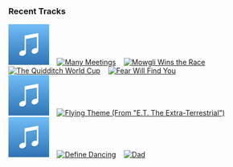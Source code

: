 ### Recent Tracks
[<img src='https://github.com/atfinke/atfinke/blob/master/placeholder.jpeg?raw=true' width='16%' height='16%' alt='Main Titles (Fantastic Beasts and Where to Find Them)'>](https://www.last.fm/music/james%2bnewton%2bhoward/_/main%2btitles%2b%2528fantastic%2bbeasts%2band%2bwhere%2bto%2bfind%2bthem%2529)&nbsp;&nbsp;&nbsp;&nbsp;[<img src='https://lastfm.freetls.fastly.net/i/u/300x300/94e080cc589e46eeae07418dcd547eb2.png' width='16%' height='16%' alt='Many Meetings'>](https://www.last.fm/music/howard%2bshore/_/many%2bmeetings)&nbsp;&nbsp;&nbsp;&nbsp;[<img src='https://lastfm.freetls.fastly.net/i/u/300x300/9b20fad9806a1453ddcf09333898f372.png' width='16%' height='16%' alt='Mowgli Wins the Race'>](https://www.last.fm/music/john%2bdebney/_/mowgli%2bwins%2bthe%2brace)&nbsp;&nbsp;&nbsp;&nbsp;[<img src='https://lastfm.freetls.fastly.net/i/u/300x300/b8239e82186c4ecfcee074353b5cc5e0.png' width='16%' height='16%' alt='The Quidditch World Cup'>](https://www.last.fm/music/patrick%2bdoyle/_/the%2bquidditch%2bworld%2bcup)&nbsp;&nbsp;&nbsp;&nbsp;[<img src='https://lastfm.freetls.fastly.net/i/u/300x300/43d7543c1c384bbeb3d762f4b9559583.png' width='16%' height='16%' alt='Fear Will Find You'>](https://www.last.fm/music/hans%2bzimmer/_/fear%2bwill%2bfind%2byou)&nbsp;&nbsp;&nbsp;&nbsp;<br>[<img src='https://github.com/atfinke/atfinke/blob/master/placeholder.jpeg?raw=true' width='16%' height='16%' alt='The Turbomater - From "Cars 2"/Score'>](https://www.last.fm/music/michael%2bgiacchino/_/the%2bturbomater%2b-%2bfrom%2b%2522cars%2b2%2522%252fscore)&nbsp;&nbsp;&nbsp;&nbsp;[<img src='https://lastfm.freetls.fastly.net/i/u/300x300/614f434367c243399fc05c72506472f1.png' width='16%' height='16%' alt='Flying Theme (From "E.T. The Extra-Terrestrial")'>](https://www.last.fm/music/john%2bwilliams/_/flying%2btheme%2b%2528from%2b%2522e.t.%2bthe%2bextra-terrestrial%2522%2529)&nbsp;&nbsp;&nbsp;&nbsp;[<img src='https://github.com/atfinke/atfinke/blob/master/placeholder.jpeg?raw=true' width='16%' height='16%' alt='Guilty of Being Innocent of Being Jack Sparrow - From "Pirates of the Caribbean: On Stranger Tides"/Score'>](https://www.last.fm/music/hans%2bzimmer/_/guilty%2bof%2bbeing%2binnocent%2bof%2bbeing%2bjack%2bsparrow%2b-%2bfrom%2b%2522pirates%2bof%2bthe%2bcaribbean%253a%2bon%2bstranger%2btides%2522%252fscore)&nbsp;&nbsp;&nbsp;&nbsp;[<img src='https://lastfm.freetls.fastly.net/i/u/300x300/f1865970fe49990e2adb47025827b5ed.png' width='16%' height='16%' alt='Define Dancing'>](https://www.last.fm/music/thomas%2bnewman/_/define%2bdancing)&nbsp;&nbsp;&nbsp;&nbsp;[<img src='https://lastfm.freetls.fastly.net/i/u/300x300/2a5f9865c17332e28b117162680b0a57.png' width='16%' height='16%' alt='Dad'>](https://www.last.fm/music/tyler%2bbates/_/dad)&nbsp;&nbsp;&nbsp;&nbsp;<br>
